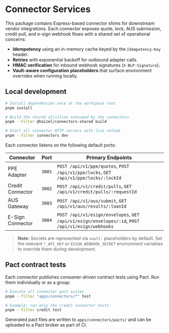 # Connector Services

This package contains Express-based connector shims for downstream vendor integrations. Each connector exposes quote, lock, AUS submission, credit pull, and e-sign webhook flows with a shared set of operational concerns:

- **Idempotency** using an in-memory cache keyed by the `Idempotency-Key` header.
- **Retries** with exponential backoff for outbound adapter calls.
- **HMAC verification** for inbound webhook signatures (`X-BLP-Signature`).
- **Vault-aware configuration placeholders** that surface environment overrides when running locally.

## Local development

```bash
# Install dependencies once at the workspace root
pnpm install

# Build the shared utilities consumed by the connectors
pnpm --filter @haizel/connectors-shared build

# Start all connector HTTP servers with live reload
pnpm --filter connectors dev
```

Each connector listens on the following default ports:

| Connector | Port | Primary Endpoints |
|-----------|------|-------------------|
| PPE Adapter | `3001` | `POST /api/v1/ppe/quotes`, `POST /api/v1/ppe/locks`, `GET /api/v1/ppe/locks/:lockId` |
| Credit Connector | `3002` | `POST /api/v1/credit/pulls`, `GET /api/v1/credit/pulls/:requestId` |
| AUS Gateway | `3003` | `POST /api/v1/aus/submit`, `GET /api/v1/aus/results/:loanId` |
| E-Sign Connector | `3004` | `POST /api/v1/esign/envelopes`, `GET /api/v1/esign/envelopes/:id`, `POST /api/v1/esign/webhooks` |

> **Note:** Secrets are represented via `vault:` placeholders by default. Set the relevant `*_API_KEY` or `ESIGN_WEBHOOK_SECRET` environment variables to override them during development.

## Pact contract tests

Each connector publishes consumer-driven contract tests using Pact. Run them individually or as a group:

```bash
# Execute all connector pact suites
pnpm --filter "apps/connectors/*" test

# Example: run only the credit connector tests
pnpm --filter credit test
```

Generated pact files are written to `apps/connectors/pacts/` and can be uploaded to a Pact broker as part of CI.
